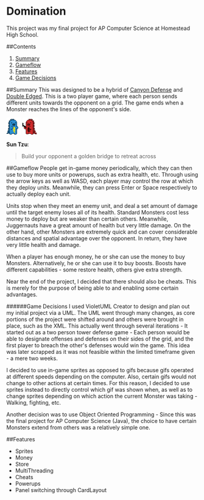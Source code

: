 # Domination
This project was my final project for AP Computer Science
at Homestead High School.

##Contents
1. [Summary](#summary)
2. [Gameflow](#gameflow)
3. [Features](#features)
4. [Game Decisions](#game-decisions)

##Summary
This was designed to be a hybrid of 
[Canyon Defense](http://www.miniclip.com/games/canyon-defense/en/#t-c-f-C) and
[Double Edged](http://www.nitrome.com/games/doubleedged/#.VXtXShNViko).
This is a two player game, where each person sends different units towards
the opponent on a grid. The game ends when a Monster reaches the lines of 
the opponent's side. 

![Blue Bolt](https://github.com/YangVincent/Domination/blob/master/Animations/BlueFightingBoltMonster/blue1.png)
![Red Bolt](https://github.com/YangVincent/Domination/blob/master/Animations/RedFightingJuggernautMonster/red3.png)

**Sun Tzu**:
> Build your opponent a golden bridge to retreat across

##Gameflow
People get in-game money periodically, which they can then use to buy more units
or powerups, such as extra health, etc.
Through using the arrow keys as well as WASD, each player may control the row
at which they deploy units. Meanwhile, they can press Enter or Space respectively
to actually deploy each unit. 

Units stop when they meet an enemy unit, and deal a set amount of damage until
the target enemy loses all of its health. Standard Monsters cost less money
to deploy but are weaker than certain others. Meanwhile, Juggernauts have a 
great amount of health but very little damage. On the other hand, other Monsters
are extremely quick and can cover considerable distances and spatial advantage
over the opponent. In return, they have very little health and damage. 

When a player has enough money, he or she can use the money to buy Monsters.
Alternatively, he or she can use it to buy boosts. Boosts have different 
capabilities - some restore health, others give extra strength. 

Near the end of the project, I decided that there should also be cheats. This is
merely for the purpose of being able to and enabling some certain advantages.

######Game Decisions
I used VioletUML Creator to design and plan out my initial project via
a UML. The UML went through many changes, as core portions of the project
were shifted around and others were brought in place, such as the XML. This 
actually went through several iterations - It started out as a two person
tower defense game - Each person would be able to designate offenses
and defenses on their sides of the grid, and the first player to breach
the other's defenses would win the game. This idea was later scrapped as 
it was not feasible within the limited timeframe given - a mere two weeks.

I decided to use in-game sprites as opposed to gifs because gifs operated
at different speeds depending on the computer. Also, certain gifs would
not change to other actions at certain times. For this reason, I decided
to use sprites instead to directly control which gif was shown when, as well as 
to change sprites depending on which action the current Monster was taking - 
Walking, fighting, etc. 

Another decision was to use Object Oriented Programming - Since this was the
final project for AP Computer Science (Java), the choice to have certain 
Monsters extend from others was a relatively simple one. 



##Features
* Sprites
* Money
* Store
* MultiThreading
* Cheats
* Powerups
* Panel switching through CardLayout

